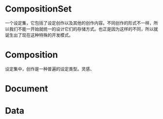 ﻿# CompositionSet

一个设定集，它包括了设定创作以及其他的创作内容。不同创作的形式不一样，所以我们不能一开始就统一的设计它们的存储方式。也正是因为这样的不同，所以就诞生出了现在这种特殊的开发模式。

# Composition

设定集中，创作是一种普遍的设定类型。灵感、

# Document

# Data